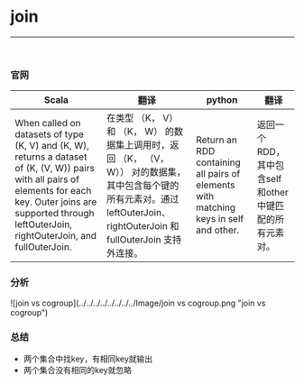 # join


-----

<br>


### 官网
| Scala                                                                                                                                                                                                                   | 翻译                                                                                                                      | python | 翻译  |
|-------------------------------------------------------------------------------------------------------------------------------------------------------------------------------------------------------------------------|-------------------------------------------------------------------------------------------------------------------------|--------|-----|
| 	When called on datasets of type (K, V) and (K, W), returns a dataset of (K, (V, W)) pairs with all pairs of elements for each key. Outer joins are supported through leftOuterJoin, rightOuterJoin, and fullOuterJoin. | 	在类型 （K， V） 和 （K， W） 的数据集上调用时，返回 （K， （V， W）） 对的数据集，其中包含每个键的所有元素对。通过 leftOuterJoin、rightOuterJoin 和 fullOuterJoin 支持外连接。 |Return an RDD containing all pairs of elements with matching keys in self and other.|返回一个RDD，其中包含self和other中键匹配的所有元素对。|


### 分析
![join vs cogroup](../../../../../../../../Image/join vs cogroup.png "join vs cogroup")


### 总结
- 两个集合中找key，有相同key就输出
- 两个集合没有相同的key就忽略






